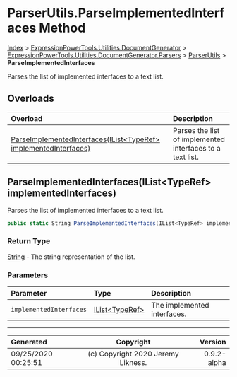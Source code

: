 ﻿# ParserUtils.ParseImplementedInterfaces Method

[Index](../index.md) > [ExpressionPowerTools.Utilities.DocumentGenerator](ExpressionPowerTools.Utilities.DocumentGenerator.a.md) > [ExpressionPowerTools.Utilities.DocumentGenerator.Parsers](ExpressionPowerTools.Utilities.DocumentGenerator.Parsers.n.md) > [ParserUtils](ExpressionPowerTools.Utilities.DocumentGenerator.Parsers.ParserUtils.cs.md) > **ParseImplementedInterfaces**

Parses the list of implemented interfaces to a text list.

## Overloads

| Overload | Description |
| :-- | :-- |
| [ParseImplementedInterfaces(IList&lt;TypeRef> implementedInterfaces)](#parseimplementedinterfacesilisttyperef-implementedinterfaces) | Parses the list of implemented interfaces to a text list. |
## ParseImplementedInterfaces(IList&lt;TypeRef> implementedInterfaces)

Parses the list of implemented interfaces to a text list.

```csharp
public static String ParseImplementedInterfaces(IList<TypeRef> implementedInterfaces)
```

### Return Type

 [String](https://docs.microsoft.com/dotnet/api/system.string)  - The string representation of the list.

### Parameters

| Parameter | Type | Description |
| :-- | :-- | :-- |
| `implementedInterfaces` | [IList&lt;TypeRef>](https://docs.microsoft.com/dotnet/api/system.collections.generic.ilist-1) | The implemented interfaces. |



---

| Generated | Copyright | Version |
| :-- | :-: | --: |
| 09/25/2020 00:25:51 | (c) Copyright 2020 Jeremy Likness. | 0.9.2-alpha |
